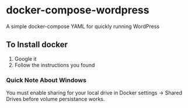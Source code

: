 # docker-compose-wordpress
A simple docker-compose YAML for quickly running WordPress

## To Install docker

1. Google it
1. Follow the instructions you found

### Quick Note About Windows
You must enable sharing for your local drive in Docker settings -> Shared Drives before volume 
persistance works.